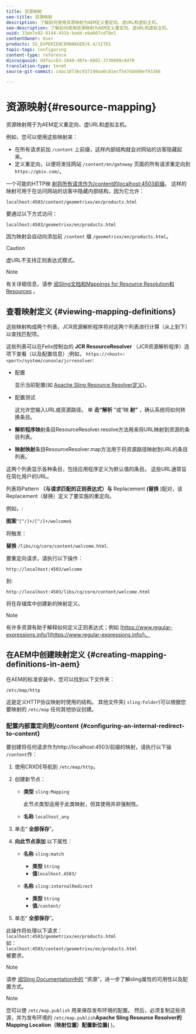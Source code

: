 ```yaml
---
title: 资源映射
seo-title: 资源映射
description: 了解如何使用资源映射为AEM定义重定向、虚URL和虚拟主机。
seo-description: 了解如何使用资源映射为AEM定义重定向、虚URL和虚拟主机。
uuid: 33de7e92-8144-431b-badd-e6a667cd78e1
contentOwner: User
products: SG_EXPERIENCEMANAGER/6.4/SITES
topic-tags: configuring
content-type: reference
discoiquuid: ddfacc63-1840-407e-8802-3730009c84f0
translation-type: tm+mt
source-git-commit: c4ac10736c937198aa0c81ecf547dd489ef93366

---
```



# 资源映射{#resource-mapping}

资源映射用于为AEM定义重定向、虚URL和虚拟主机。

例如，您可以使用这些映射来：

* 在所有请求前加 `/content` 上前缀，这样内部结构就会对网站的访客隐藏起来。
* 定义重定向，以便将发往网站 `/content/en/gateway` 页面的所有请求重定向到 `https://gbiv.com/`。

一个可能的HTTP映 [射将所有请求作为/content的localhost:4503前缀](#configuring-an-internal-redirect-to-content)。 这样的映射可用于在访问网站的访客中隐藏内部结构，因为它允许：

`localhost:4503/content/geometrixx/en/products.html`

要通过以下方式访问：

`localhost:4503/geometrixx/en/products.html`

因为映射会自动向添加前 `/content` 缀 `/geometrixx/en/products.html`。

>[!CAUTION]
>
>虚URL不支持正则表达式模式。

>[!NOTE]
>
>有关详细信息，请参 [阅Sling文档和Mappings for Resource Resolution](https://sling.apache.org/site/resources.html)[和Resources](https://sling.apache.org/site/mappings-for-resource-resolution.html) 。

## 查看映射定义 {#viewing-mapping-definitions}

这些映射构成两个列表，JCR资源解析程序将对这两个列表进行计算（从上到下）以查找匹配项。

这些列表可以在Felix控制台的 **JCR ResourceResolver** （JCR资源解析程序）选项下查看（以及配置信息）;例如， `https://<host>:<port>/system/console/jcrresolver`:

* 配置

   显示当前配置(如 [Apache Sling Resource Resolver定义](/help/sites-deploying/osgi-configuration-settings.md))。

* 配置测试

   这允许您输入URL或资源路径。 单 **击“解析** ”或“映 **射”** ，确认系统将如何转换条目。

* **解析程序映**&#x200B;射条目ResourceResolver.resolve方法用来将URL映射到资源的条目列表。

* **映射映射**&#x200B;条目ResourceResolver.map方法用于将资源路径映射到URL的条目列表。

这两个列表显示各种条目，包括应用程序定义为默认值的条目。 这些URL通常旨在简化用户的URL。

列表将Pattern **（与请求匹配的正则表达式）与** Replacement **(替换** )配对，该Replacement（替换）定义了要实施的重定向。

例如，:

**图案**`^[^/]+/[^/]+/welcome$`

将触发：

**替换** `/libs/cq/core/content/welcome.html`.

要重定向请求，请执行以下操作：

`http://localhost:4503/welcome`

到:

`http://localhost:4503/libs/cq/core/content/welcome.html`

将在存储库中创建新的映射定义。

>[!NOTE]
>
>有许多资源有助于解释如何定义正则表达式；例如 [https://www.regular-expressions.info/](https://www.regular-expressions.info/)。

## 在AEM中创建映射定义 {#creating-mapping-definitions-in-aem}

在AEM的标准安装中，您可以找到以下文件夹：

`/etc/map/http`

这是定义HTTP协议映射时使用的结构。 其他文件夹( `sling:Folder`)可以根据您要映射的 `/etc/map` 任何其他协议创建。

### 配置内部重定向到/content {#configuring-an-internal-redirect-to-content}

要创建将任何请求作为http://localhost:4503/前缀的映射，请执行以下操 `/content`作：

1. 使用CRXDE导航到 `/etc/map/http`。

1. 创建新节点：

   * **类型** `sling:Mapping`

      此节点类型适用于此类映射，但其使用并非强制性。

   * **名称** `localhost_any`

1. 单击“ **全部保存**”。
1. **向此节点添加** 以下属性：

   * **名称** `sling:match`

      * **类型** `String`
      * **值**`localhost.4503/`
   * **名称** `sling:internalRedirect`

      * **类型** `String`
      * **值**`/content/`


1. 单击“ **全部保存**”。

此操作将处理以下请求：\
`localhost:4503/geometrixx/en/products.html`\
如：\
`localhost:4503/content/geometrixx/en/products.html`\
被要求。

>[!NOTE]
>
>请参 [阅Sling Documentation中的](https://sling.apache.org/site/mappings-for-resource-resolution.html) “资源”，进一步了解sling属性的可用性以及配置方式。

>[!NOTE]
>
>您可以使 `/etc/map.publish` 用来保存发布环境的配置。 然后，必须复制这些资源，并为发布环境的 `/etc/map.publish`**Apache Sling Resource Resolver的Mapping Location（映射位置）配置新位置(**[](/help/sites-deploying/osgi-configuration-settings.md#apacheslingresourceresolver) )。


